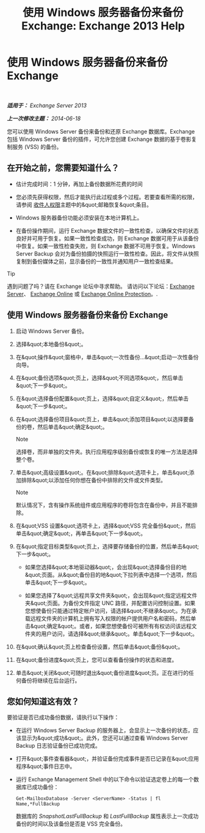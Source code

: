 ﻿---
title: '使用 Windows 服务器备份来备份 Exchange: Exchange 2013 Help'
TOCTitle: 使用 Windows 服务器备份来备份 Exchange
ms:assetid: 188a8291-0a41-4ca2-b6d2-94242e2b1ffc
ms:mtpsurl: https://technet.microsoft.com/zh-cn/library/Dd876854(v=EXCHG.150)
ms:contentKeyID: 50489968
ms.date: 05/21/2018
mtps_version: v=EXCHG.150
ms.translationtype: MT
---

# 使用 Windows 服务器备份来备份 Exchange

 

_**适用于：** Exchange Server 2013_

_**上一次修改主题：** 2014-06-18_

您可以使用 Windows Server 备份来备份和还原 Exchange 数据库。Exchange 包括 Windows Server 备份的插件，可允许您创建 Exchange 数据的基于卷影复制服务 (VSS) 的备份。

## 在开始之前，您需要知道什么？

  - 估计完成时间：1 分钟，再加上备份数据所花费的时间

  - 您必须先获得权限，然后才能执行此过程或多个过程。若要查看所需的权限，请参阅 [收件人权限](recipients-permissions-exchange-2013-help.md)主题中的\&quot;邮箱恢复\&quot;条目。

  - Windows 服务器备份功能必须安装在本地计算机上。

  - 在备份操作期间，运行 Exchange 数据文件的一致性检查，以确保文件的状态良好并可用于恢复。如果一致性检查成功，则 Exchange 数据可用于从该备份中恢复。如果一致性检查失败，则 Exchange 数据不可用于恢复。Windows Server Backup 会对为备份拍摄的快照运行一致性检查。因此，将文件从快照复制到备份媒体之前，显示备份的一致性并通知用户一致检查结果。

> [!tip]
> 遇到问题了吗？请在 Exchange 论坛中寻求帮助。 请访问以下论坛：<a href="https://go.microsoft.com/fwlink/p/?linkid=60612">Exchange Server</a>、 <a href="https://go.microsoft.com/fwlink/p/?linkid=267542">Exchange Online</a> 或 <a href="https://go.microsoft.com/fwlink/p/?linkid=285351">Exchange Online Protection</a>。.


## 使用 Windows 服务器备份来备份 Exchange

1.  启动 Windows Server 备份。

2.  选择\&quot;本地备份\&quot;。

3.  在\&quot;操作\&quot;窗格中，单击\&quot;一次性备份...\&quot;启动一次性备份向导。

4.  在\&quot;备份选项\&quot;页上，选择\&quot;不同选项\&quot;，然后单击\&quot;下一步\&quot;。

5.  在\&quot;选择备份配置\&quot;页上，选择\&quot;自定义\&quot;，然后单击\&quot;下一步\&quot;。

6.  在\&quot;选择备份项目\&quot;页上，单击\&quot;添加项目\&quot;以选择要备份的卷，然后单击\&quot;确定\&quot;。
    
    > [!NOTE]
    > 选择卷，而非单独的文件夹。执行应用程序级别备份或恢复的唯一方法是选择整个卷。


7.  单击\&quot;高级设置\&quot;。在\&quot;排除\&quot;选项卡上，单击\&quot;添加排除\&quot;以添加任何你想在备份中排除的文件或文件类型。
    
    > [!NOTE]
    > 默认情况下，含有操作系统组件或应用程序的卷将包含在备份中，并且不能排除。


8.  在\&quot;VSS 设置\&quot;选项卡上，选择\&quot;VSS 完全备份\&quot;，然后单击\&quot;确定\&quot;，再单击\&quot;下一步\&quot;。

9.  在\&quot;指定目标类型\&quot;页上，选择要存储备份的位置，然后单击\&quot;下一步\&quot;。
    
      - 如果您选择\&quot;本地驱动器\&quot;，会出现\&quot;选择备份目的地\&quot;页面。从\&quot;备份目的地\&quot;下拉列表中选择一个选项，然后单击\&quot;下一步\&quot;。
    
      - 如果您选择了\&quot;远程共享文件夹\&quot;，会出现\&quot;指定远程文件夹\&quot;页面。为备份文件指定 UNC 路径，并配置访问控制设置。如果您想使备份只能通过特定帐户访问，请选择\&quot;不继承\&quot;。为在承载远程文件夹的计算机上拥有写入权限的帐户提供用户名和密码，然后单击\&quot;确定\&quot;。或者，如果您想使备份可被所有有权访问该远程文件夹的用户访问，请选择\&quot;继承\&quot;。单击\&quot;下一步\&quot;。

10. 在\&quot;确认\&quot;页上检查备份设置，然后单击\&quot;备份\&quot;。

11. 在\&quot;备份进度\&quot;页上，您可以查看备份操作的状态和进度。

12. 单击\&quot;关闭\&quot;可随时退出\&quot;备份进度\&quot;页。正在进行的任何备份将继续在后台运行。

## 您如何知道这有效？

要验证是否已成功备份数据，请执行以下操作：

  - 在运行 Windows Server Backup 的服务器上，会显示上一次备份的状态，应该显示为\&quot;成功\&quot;。此外，您还可以通过查看 Windows Server Backup 日志验证备份已成功完成。

  - 打开\&quot;事件查看器\&quot;，并验证备份完成事件是否已记录在\&quot;应用程序\&quot;事件日志中。

  - 运行 Exchange Management Shell 中的以下命令以验证选定卷上的每一个数据库已成功备份：
    
        Get-MailboxDatabase -Server <ServerName> -Status | fl Name,*FullBackup
    
    数据库的 *SnapshotLastFullBackup* 和 *LastFullBackup* 属性表示上一次成功备份的时间以及该备份是否是 VSS 完全备份。

